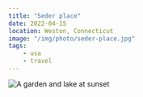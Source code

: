 ```yaml
---
title: "Seder place"
date: 2022-04-15
location: Weston, Connecticut
image: "/img/photo/seder-place.jpg"
tags:
    - usa
    - travel
---
```


![A garden and lake at sunset](/img/photo/seder-place.jpg)
